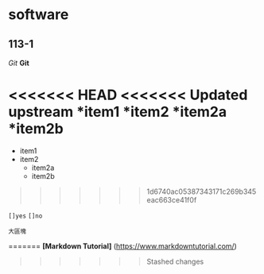 # software
## 113-1
*Git*
**Git**

<<<<<<< HEAD
<<<<<<< Updated upstream
*item1
*item2
 *item2a
 *item2b
=======
 * item1
 * item2
     * item2a
     * item2b
>>>>>>> 1d6740ac05387343171c269b345eac663ce41f0f

`[]yes`
`[]no`

    大區塊
=======
**[Markdown Tutorial]** (https://www.markdowntutorial.com/)


>>>>>>> Stashed changes
